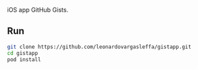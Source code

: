 iOS app GitHub Gists.

## Run

```sh
git clone https://github.com/leonardovargasleffa/gistapp.git
cd gistapp
pod install
```
